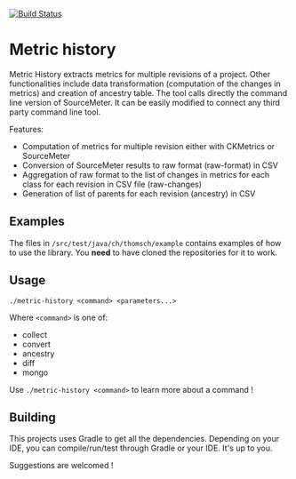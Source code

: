 [![Build Status](https://travis-ci.com/Thomsch/metric-history.svg?token=kEZ3SvFYosMEzwAWUkVz&branch=master)](https://travis-ci.com/Thomsch/metric-history)
# Metric history
Metric History extracts metrics for multiple revisions of a project. Other functionalities include data transformation (computation of the changes in metrics) and creation of ancestry table.
The tool calls directly the command line version of SourceMeter. It can be easily modified to connect any third party command line tool.

Features:
* Computation of metrics for multiple revision either with CKMetrics or SourceMeter
* Conversion of SourceMeter results to raw format (raw-format) in CSV
* Aggregation of raw format to the list of changes in metrics for each class for each revision in CSV file (raw-changes)
* Generation of list of parents for each revision (ancestry) in CSV

## Examples
The files in `/src/test/java/ch/thomsch/example` contains examples of how to use the library. You **need** to have cloned the repositories for it to work.

## Usage
`./metric-history <command> <parameters...>`

Where `<command>` is one of:
* collect
* convert
* ancestry
* diff
* mongo

Use `./metric-history <command>` to learn more about a command !

## Building
This projects uses Gradle to get all the dependencies. Depending on your IDE, you can compile/run/test through Gradle or your IDE. It's up to you.

Suggestions are welcomed !
